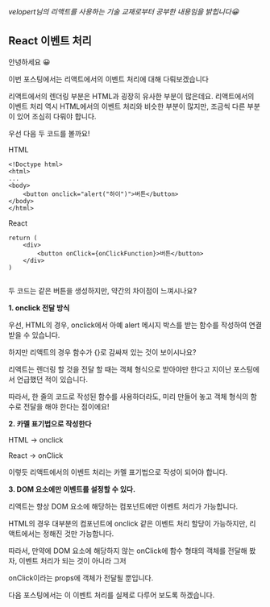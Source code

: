 ###### velopert님의 리액트를 사용하는 기술 교재로부터 공부한 내용임을 밝힙니다😀

## React 이벤트 처리

안녕하세요 😀

이번 포스팅에서는 리액트에서의 이벤트 처리에 대해 다뤄보겠습니다

리액트에서의 렌더링 부분은 HTML과 굉장히 유사한 부분이 많은데요. 리액트에서의 이벤트 처리 역시 HTML에서의 이벤트 처리와 비슷한 부분이 많지만, 조금씩 다른 부분이 있어 조심히 다뤄야 합니다.

우선 다음 두 코드를 볼까요!

HTML

```
<!Doctype html>
<html>
...
<body>
	<button onclick="alert("하이")">버튼</button>
</body>
</html>
```

React

```
return (
	<div>
    	<button onClick={onClickFunction}>버튼</button>
    </div>
)
     
```

두 코드는 같은 버튼을 생성하지만, 약간의 차이점이 느껴시나요?

**1\. onclick 전달 방식**

우선, HTML의 경우, onclick에서 아예 alert 메시지 박스를 받는 함수를 작성하여 연결받을 수 있습니다.

하지만 리액트의 경우 함수가 {}로 감싸져 있는 것이 보이시나요?

리액트는 렌더링 할 것을 전달 할 때는 객체 형식으로 받아야만 한다고 지이난 포스팅에서 언급했던 적이 있습니다.

따라서, 한 줄의 코드로 작성된 함수를 사용하더라도, 미리 만들어 놓고 객체 형식의 함수로 전달을 해야 한다는 점이에요!

**2\. 카멜 표기법으로 작성한다**

HTML -> onclick

React -> onClick

이렇듯 리액트에서의 이벤트 처리는 카멜 표기법으로 작성이 되어야 합니다.

**3\. DOM 요소에만 이벤트를 설정할 수 있다.**

리액트는 항상 DOM 요소에 해당하는 컴포넌트에만 이벤트 처리가 가능합니다.

HTML의 경우 대부분의 컴포넌트에 onclick 같은 이벤트 처리 할당이 가능하지만, 리액트에서는 정해진 것만 가능합니다.

따라서, 만약에 DOM 요소에 해당하지 않는 onClick에 함수 형태의 객체를 전달해 봤자, 이벤트 처리가 되는 것이 아니라 그저

onClick이라는 props에 객체가 전달될 뿐입니다.

다음 포스팅에서는 이 이벤트 처리를 실제로 다루어 보도록 하겠습니다.